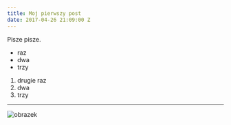 ```yaml
---
title: Moj pierwszy post
date: 2017-04-26 21:09:00 Z
---
```


Pisze pisze.

* raz
* dwa
* trzy

1. drugie raz
2. dwa
3. trzy

---

![obrazek](http://www.tapetynaplochu.org/tapety/tapetynaplochu-org-1280x1024-23072008115942.jpg)